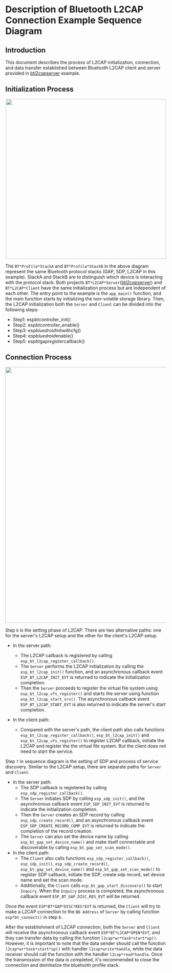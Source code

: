 # Description of Bluetooth L2CAP Connection Example Sequence Diagram

## Introduction
This document describes the process of L2CAP initialization, connection, and data transfer established between Bluetooth L2CAP client and server provided in [bt*l2cap*server](../../bt*l2cap*server) example.

## Initialization Process

<div align="center"><img src="sequence*diagram/initialization*process.png" width = "500"  align=center /> </div>

The `BT*Profile*StackA` and `BT*Profile*StackB` in the above diagram represent the same Bluetooth protocol stacks (GAP, SDP, L2CAP in this example). StackA and StackB are to distinguish which device is interacting with the protocol stack.
Both projects `BT*L2CAP*Server`([bt*l2cap*server](../../bt*l2cap*server)) and `BT*L2CAP*Client` have the same initialization process but are independent of each other. The entry point to the example is the `app_main()` function, and the main function starts by initializing the non-volatile storage library. Then, the L2CAP initialization both the `Server` and `Client` can be divided into the following steps:
- Step1: esp*bt*controller_init()
- Step2: esp*bt*controller_enable()
- Step3: esp*bluedroid*init*with*cfg()
- Step4: esp*bluedroid*enable()
- Step5: esp*bt*gap*register*callback()

## Connection Process

<div align="center"><img src="sequence*diagram/connection*process.png" width = "800"  align=center /> </div>


Step `6` is the setting phase of L2CAP. There are two alternative paths: one for the server's L2CAP setup and the other for the client's L2CAP setup.
- In the server path:
    - The L2CAP callback is registered by calling `esp_bt_l2cap_register_callback()`.
    - The `Server` performs the L2CAP initialization by calling the `esp_bt_l2cap_init()` function, and an asynchronous callback event `ESP_BT_L2CAP_INIT_EVT` is returned to indicate the initialization completion.
    - Then the `Server` proceeds to register the virtual file system using `esp_bt_l2cap_vfs_register()` and starts the server using function `esp_bt_l2cap_start_srv()`. The asynchronous callback event `ESP_BT_L2CAP_START_EVT` is also returned to indicate the server's start completion.

- In the client path:
    - Compared with the server's path, the client path also calls functions `esp_bt_l2cap_register_callback()`, `esp_bt_l2cap_init()` and  `esp_bt_l2cap_vfs_register()` to register L2CAP callback, initiate the L2CAP and register the the virtual file system. But the client does not need to start the service.

Step `7` in sequence diagram is the setting of SDP and process of service discovery. Similar to the L2CAP setup, there are separate paths for `Server` and `Client`.
- In the server path:
    - The SDP callback is registered by calling `esp_sdp_register_callback()`.
    - The `Server` initiates SDP by calling `esp_sdp_init()`, and the asynchronous callback event `ESP_SDP_INIT_EVT` is returned to indicate the initialization completion.
    - Then the `Server` creates an SDP record by calling `esp_sdp_create_record()`, and an asynchronous callback event `ESP_SDP_CREATE_RECORD_COMP_EVT` is returned to indicate the completion of the record creation.
    - The `Server` can also set the device name by calling `esp_bt_gap_set_device_name()` and make itself connectable and discoverable by calling `esp_bt_gap_set_scan_mode()`.
- In the client path:
    - The `Client` also calls functions `esp_sdp_register_callback()`, `esp_sdp_init()`, `esp_sdp_create_record()`, `esp_bt_gap_set_device_name()` and `esp_bt_gap_set_scan_mode()` to register SDP callback, initiate the SDP, create sdp record, set device name and set the scan mode.
    - Additionally, the `Client` calls `esp_bt_gap_start_discovery()` to start `Inquiry`. When the `Inquiry` process is completed, the asynchronous callback event `ESP_BT_GAP_DISC_RES_EVT` will be returned.

Once the event `ESP*BT*GAP*DISC*RES*EVT` is returned, the `Client` will try to make a L2CAP connection to the `BD Address` of `Server` by calling function `esp*bt_connect()` in step `8`.

After the establishment of L2CAP connection, both the `Server` and `Client` will receive the asynchronous callback event `ESP*BT*L2CAP*OPEN*EVT`, and they can transfer data by calling the function `l2cap*wr*task*start*up()`. However, it is important to note that the data sender should call the function `l2cap*wr*task*start*up()` with handler `l2cap*write*handle`, while the data receiver should call the function with the handler `l2cap*read*handle`. Once the transmission of the data is completed, it's recommended to close the connection and deinitialize the bluetooth profile stack.